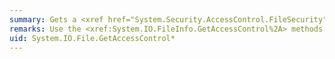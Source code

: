 ```yaml
---
summary: Gets a <xref href="System.Security.AccessControl.FileSecurity"></xref> object that encapsulates the access control list (ACL) entries for a specified file.
remarks: Use the <xref:System.IO.FileInfo.GetAccessControl%2A> methods to retrieve the access control list (ACL) entries for a specified file.
uid: System.IO.File.GetAccessControl*
---
```

